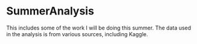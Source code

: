 # SummerAnalysis
This includes some of the work I will be doing this summer. The data used in the analysis is from various sources, including Kaggle.
